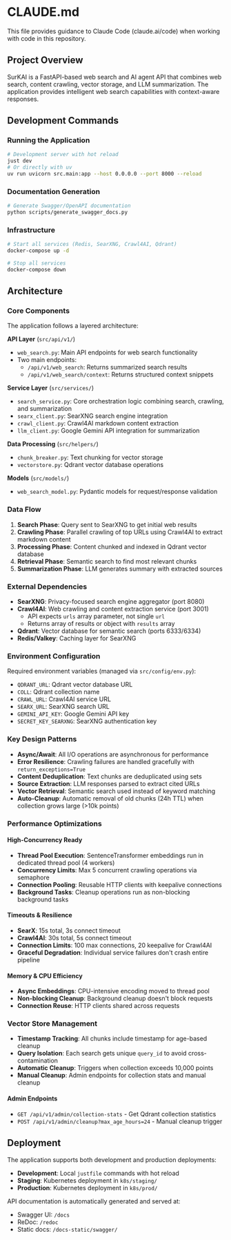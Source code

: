 # CLAUDE.md

This file provides guidance to Claude Code (claude.ai/code) when working with code in this repository.

## Project Overview

SurKAI is a FastAPI-based web search and AI agent API that combines web search, content crawling, vector storage, and LLM summarization. The application provides intelligent web search capabilities with context-aware responses.

## Development Commands

### Running the Application
```bash
# Development server with hot reload
just dev
# Or directly with uv
uv run uvicorn src.main:app --host 0.0.0.0 --port 8000 --reload
```

### Documentation Generation
```bash
# Generate Swagger/OpenAPI documentation
python scripts/generate_swagger_docs.py
```

### Infrastructure
```bash
# Start all services (Redis, SearXNG, Crawl4AI, Qdrant)
docker-compose up -d

# Stop all services
docker-compose down
```

## Architecture

### Core Components

The application follows a layered architecture:

**API Layer** (`src/api/v1/`)
- `web_search.py`: Main API endpoints for web search functionality
- Two main endpoints:
  - `/api/v1/web_search`: Returns summarized search results
  - `/api/v1/web_search/context`: Returns structured context snippets

**Service Layer** (`src/services/`)
- `search_service.py`: Core orchestration logic combining search, crawling, and summarization
- `searx_client.py`: SearXNG search engine integration
- `crawl_client.py`: Crawl4AI markdown content extraction
- `llm_client.py`: Google Gemini API integration for summarization

**Data Processing** (`src/helpers/`)
- `chunk_breaker.py`: Text chunking for vector storage
- `vectorstore.py`: Qdrant vector database operations

**Models** (`src/models/`)
- `web_search_model.py`: Pydantic models for request/response validation

### Data Flow

1. **Search Phase**: Query sent to SearXNG to get initial web results
2. **Crawling Phase**: Parallel crawling of top URLs using Crawl4AI to extract markdown content
3. **Processing Phase**: Content chunked and indexed in Qdrant vector database
4. **Retrieval Phase**: Semantic search to find most relevant chunks
5. **Summarization Phase**: LLM generates summary with extracted sources

### External Dependencies

- **SearXNG**: Privacy-focused search engine aggregator (port 8080)
- **Crawl4AI**: Web crawling and content extraction service (port 3001)
  - API expects `urls` array parameter, not single `url`
  - Returns array of results or object with `results` array
- **Qdrant**: Vector database for semantic search (ports 6333/6334)
- **Redis/Valkey**: Caching layer for SearXNG

### Environment Configuration

Required environment variables (managed via `src/config/env.py`):
- `QDRANT_URL`: Qdrant vector database URL
- `COLL`: Qdrant collection name
- `CRAWL_URL`: Crawl4AI service URL
- `SEARX_URL`: SearXNG search URL
- `GEMINI_API_KEY`: Google Gemini API key
- `SECRET_KEY_SEARXNG`: SearXNG authentication key

### Key Design Patterns

- **Async/Await**: All I/O operations are asynchronous for performance
- **Error Resilience**: Crawling failures are handled gracefully with `return_exceptions=True`
- **Content Deduplication**: Text chunks are deduplicated using sets
- **Source Extraction**: LLM responses parsed to extract cited URLs
- **Vector Retrieval**: Semantic search used instead of keyword matching
- **Auto-Cleanup**: Automatic removal of old chunks (24h TTL) when collection grows large (>10k points)

### Performance Optimizations

#### High-Concurrency Ready
- **Thread Pool Execution**: SentenceTransformer embeddings run in dedicated thread pool (4 workers)
- **Concurrency Limits**: Max 5 concurrent crawling operations via semaphore
- **Connection Pooling**: Reusable HTTP clients with keepalive connections
- **Background Tasks**: Cleanup operations run as non-blocking background tasks

#### Timeouts & Resilience
- **SearX**: 15s total, 3s connect timeout
- **Crawl4AI**: 30s total, 5s connect timeout  
- **Connection Limits**: 100 max connections, 20 keepalive for Crawl4AI
- **Graceful Degradation**: Individual service failures don't crash entire pipeline

#### Memory & CPU Efficiency
- **Async Embeddings**: CPU-intensive encoding moved to thread pool
- **Non-blocking Cleanup**: Background cleanup doesn't block requests
- **Connection Reuse**: HTTP clients shared across requests

### Vector Store Management

- **Timestamp Tracking**: All chunks include timestamp for age-based cleanup
- **Query Isolation**: Each search gets unique `query_id` to avoid cross-contamination
- **Automatic Cleanup**: Triggers when collection exceeds 10,000 points
- **Manual Cleanup**: Admin endpoints for collection stats and manual cleanup

#### Admin Endpoints
- `GET /api/v1/admin/collection-stats` - Get Qdrant collection statistics
- `POST /api/v1/admin/cleanup?max_age_hours=24` - Manual cleanup trigger

## Deployment

The application supports both development and production deployments:

- **Development**: Local `justfile` commands with hot reload
- **Staging**: Kubernetes deployment in `k8s/staging/`
- **Production**: Kubernetes deployment in `k8s/prod/`

API documentation is automatically generated and served at:
- Swagger UI: `/docs`
- ReDoc: `/redoc`
- Static docs: `/docs-static/swagger/`